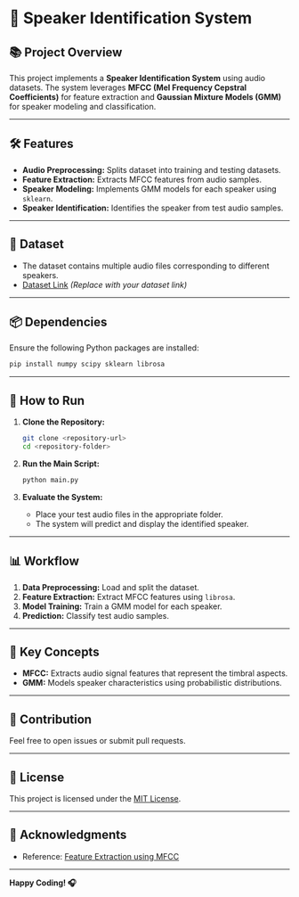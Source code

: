 # 🎤 Speaker Identification System

## 📚 Project Overview
This project implements a **Speaker Identification System** using audio datasets. The system leverages **MFCC (Mel Frequency Cepstral Coefficients)** for feature extraction and **Gaussian Mixture Models (GMM)** for speaker modeling and classification.

---

## 🛠️ Features
- **Audio Preprocessing:** Splits dataset into training and testing datasets.
- **Feature Extraction:** Extracts MFCC features from audio samples.
- **Speaker Modeling:** Implements GMM models for each speaker using `sklearn`.
- **Speaker Identification:** Identifies the speaker from test audio samples.

---

## 📂 Dataset
- The dataset contains multiple audio files corresponding to different speakers.
- [Dataset Link](#) *(Replace with your dataset link)*

---

## 📦 Dependencies
Ensure the following Python packages are installed:

```bash
pip install numpy scipy sklearn librosa
```

---

## 🚀 How to Run
1. **Clone the Repository:**
   ```bash
   git clone <repository-url>
   cd <repository-folder>
   ```

2. **Run the Main Script:**
   ```bash
   python main.py
   ```

3. **Evaluate the System:**
   - Place your test audio files in the appropriate folder.
   - The system will predict and display the identified speaker.

---

## 📊 Workflow
1. **Data Preprocessing:** Load and split the dataset.
2. **Feature Extraction:** Extract MFCC features using `librosa`.
3. **Model Training:** Train a GMM model for each speaker.
4. **Prediction:** Classify test audio samples.

---

## 🧠 Key Concepts
- **MFCC:** Extracts audio signal features that represent the timbral aspects.
- **GMM:** Models speaker characteristics using probabilistic distributions.

---

## 🤝 Contribution
Feel free to open issues or submit pull requests.

---

## 📜 License
This project is licensed under the [MIT License](LICENSE).

---

## 🙌 Acknowledgments
- Reference: [Feature Extraction using MFCC](https://stackoverflow.com/questions/54160128/feature-extraction-using-mfcc)

---

**Happy Coding! 🎧**
